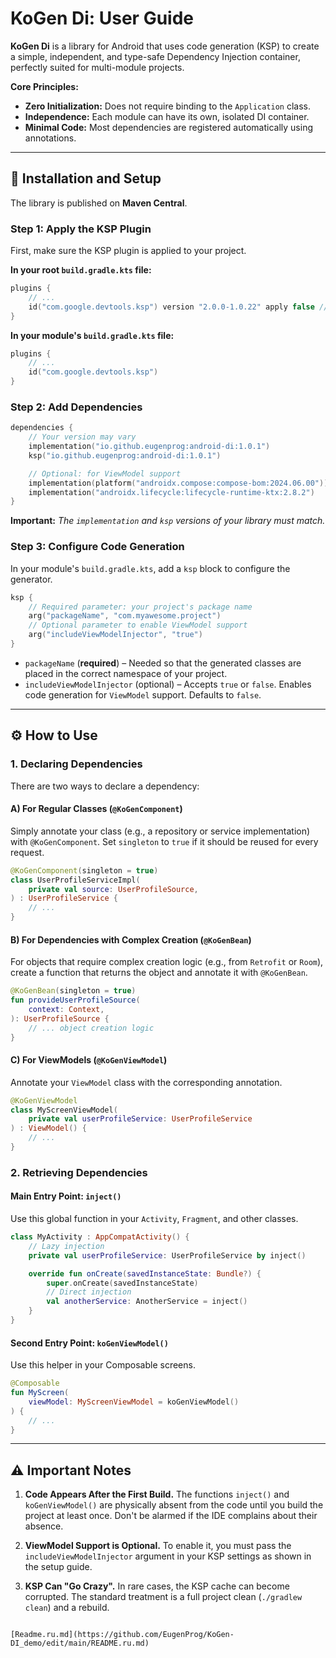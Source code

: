 # KoGen Di: User Guide

**KoGen Di** is a library for Android that uses code generation (KSP) to create a simple, independent, and type-safe Dependency Injection container, perfectly suited for multi-module projects.

**Core Principles:**
* **Zero Initialization:** Does not require binding to the `Application` class.
* **Independence:** Each module can have its own, isolated DI container.
* **Minimal Code:** Most dependencies are registered automatically using annotations.

---

## 🚀 Installation and Setup

The library is published on **Maven Central**.

### Step 1: Apply the KSP Plugin

First, make sure the KSP plugin is applied to your project.

**In your root `build.gradle.kts` file:**
```kotlin
plugins {
    // ...
    id("com.google.devtools.ksp") version "2.0.0-1.0.22" apply false // Use the KSP version that matches your Kotlin version
}
```

**In your module's `build.gradle.kts` file:**
```kotlin
plugins {
    // ...
    id("com.google.devtools.ksp")
}
```

### Step 2: Add Dependencies

```kotlin
dependencies {
    // Your version may vary
    implementation("io.github.eugenprog:android-di:1.0.1")
    ksp("io.github.eugenprog:android-di:1.0.1")

    // Optional: for ViewModel support
    implementation(platform("androidx.compose:compose-bom:2024.06.00"))
    implementation("androidx.lifecycle:lifecycle-runtime-ktx:2.8.2")
}
```
**Important:** *The `implementation` and `ksp` versions of your library must match.*

### Step 3: Configure Code Generation

In your module's `build.gradle.kts`, add a `ksp` block to configure the generator.
```kotlin
ksp {
    // Required parameter: your project's package name
    arg("packageName", "com.myawesome.project")
    // Optional parameter to enable ViewModel support
    arg("includeViewModelInjector", "true") 
}
```
* `packageName` (**required**) – Needed so that the generated classes are placed in the correct namespace of your project.
* `includeViewModelInjector` (optional) – Accepts `true` or `false`. Enables code generation for `ViewModel` support. Defaults to `false`.

---

## ⚙️ How to Use

### 1. Declaring Dependencies

There are two ways to declare a dependency:

#### A) For Regular Classes (`@KoGenComponent`)
Simply annotate your class (e.g., a repository or service implementation) with `@KoGenComponent`. Set `singleton` to `true` if it should be reused for every request.
```kotlin
@KoGenComponent(singleton = true)
class UserProfileServiceImpl(
    private val source: UserProfileSource,
) : UserProfileService {
    // ...
}
```

#### B) For Dependencies with Complex Creation (`@KoGenBean`)
For objects that require complex creation logic (e.g., from `Retrofit` or `Room`), create a function that returns the object and annotate it with `@KoGenBean`.
```kotlin
@KoGenBean(singleton = true)
fun provideUserProfileSource(
    context: Context,
): UserProfileSource {
    // ... object creation logic
}
```

#### C) For ViewModels (`@KoGenViewModel`)
Annotate your `ViewModel` class with the corresponding annotation.
```kotlin
@KoGenViewModel
class MyScreenViewModel(
    private val userProfileService: UserProfileService
) : ViewModel() {
    // ...
}
```

### 2. Retrieving Dependencies

#### Main Entry Point: `inject()`
Use this global function in your `Activity`, `Fragment`, and other classes.
```kotlin
class MyActivity : AppCompatActivity() {
    // Lazy injection
    private val userProfileService: UserProfileService by inject()

    override fun onCreate(savedInstanceState: Bundle?) {
        super.onCreate(savedInstanceState)
        // Direct injection
        val anotherService: AnotherService = inject()
    }
}
```

#### Second Entry Point: `koGenViewModel()`
Use this helper in your Composable screens.
```kotlin
@Composable
fun MyScreen(
    viewModel: MyScreenViewModel = koGenViewModel()
) {
    // ...
}
```
---

## ⚠️ Important Notes

1.  **Code Appears After the First Build.** The functions `inject()` and `koGenViewModel()` are physically absent from the code until you build the project at least once. Don't be alarmed if the IDE complains about their absence.

2.  **ViewModel Support is Optional.** To enable it, you must pass the `includeViewModelInjector` argument in your KSP settings as shown in the setup guide.

3.  **KSP Can "Go Crazy".** In rare cases, the KSP cache can become corrupted. The standard treatment is a full project clean (`./gradlew clean`) and a rebuild.

```

[Readme.ru.md](https://github.com/EugenProg/KoGen-DI_demo/edit/main/README.ru.md)
